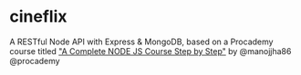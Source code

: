 # cineflix

A RESTful Node API with Express &amp; MongoDB, based on a Procademy course titled ["A Complete NODE JS Course Step by Step"](https://www.youtube.com/playlist?list=PL1BztTYDF-QPdTvgsjf8HOwO4ZVl_LhxS) by @manojjha86 @procademy
